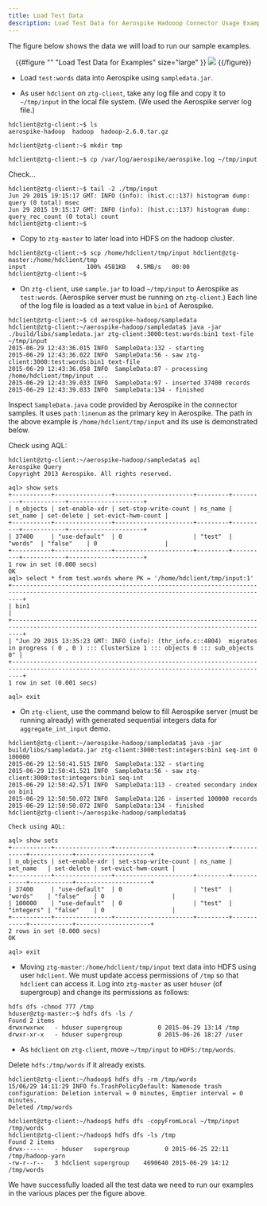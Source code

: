 ```yaml
---
title: Load Test Data
description: Load Test Data for Aerospike Hadooop Connector Usage Examples
---
```

The figure below shows the data we will load to run our sample examples.

<center>
{{#figure "" "Load Test Data for Examples" size="large" }}
<img src="/docs/connectors/assets/images/LoadTestData.png">
{{/figure}}
</center>

- Load `test:words` data into Aerospike using `sampledata.jar`.

- As user `hdclient` on `ztg-client`, take any log file and copy it to `~/tmp/input` in the local file system. (We used the Aerospike server log file.)

```asciidoc
hdclient@ztg-client:~$ ls
aerospike-hadoop  hadoop  hadoop-2.6.0.tar.gz

hdclient@ztg-client:~$ mkdir tmp

hdclient@ztg-client:~$ cp /var/log/aerospike/aerospike.log ~/tmp/input
```
Check...

```asciidoc
hdclient@ztg-client:~$ tail -2 ./tmp/input
Jun 29 2015 19:15:17 GMT: INFO (info): (hist.c::137) histogram dump: query (0 total) msec
Jun 29 2015 19:15:17 GMT: INFO (info): (hist.c::137) histogram dump: query_rec_count (0 total) count
hdclient@ztg-client:~$
```

- Copy to `ztg-master` to later load into HDFS on the hadoop cluster.

```asciidoc
hdclient@ztg-client:~$ scp /home/hdclient/tmp/input hdclient@ztg-master:/home/hdclient/tmp
input                 100% 4581KB   4.5MB/s   00:00    
hdclient@ztg-client:~$
```

- On `ztg-client`, use `sample.jar` to load `~/tmp/input` to Aerospike as `test:words`. 
(Aerospike server must be running on `ztg-client`.)  Each line of the log file is loaded as a text value in `bin1` of Aerospike. 

```asciidoc
hdclient@ztg-client:~$ cd aerospike-hadoop/sampledata
hdclient@ztg-client:~/aerospike-hadoop/sampledata$ java -jar ./build/libs/sampledata.jar ztg-client:3000:test:words:bin1 text-file ~/tmp/input
2015-06-29 12:43:36.015 INFO  SampleData:132 - starting
2015-06-29 12:43:36.022 INFO  SampleData:56 - saw ztg-client:3000:test:words:bin1 text-file
2015-06-29 12:43:36.058 INFO  SampleData:87 - processing /home/hdclient/tmp/input ...
2015-06-29 12:43:39.033 INFO  SampleData:97 - inserted 37400 records
2015-06-29 12:43:39.033 INFO  SampleData:134 - finished
```

Inspect `SampleData.java` code provided by Aerospike in the connector samples. It uses `path:linenum` as the primary key in Aerospike. 
The path in the above example is `/home/hdclient/tmp/input` and its use is demonstrated below.

Check using AQL:

```asciidoc
hdclient@ztg-client:~/aerospike-hadoop/sampledata$ aql
Aerospike Query
Copyright 2013 Aerospike. All rights reserved.

aql> show sets
+-----------+----------------+----------------------+---------+----------+------------+---------------------+
| n_objects | set-enable-xdr | set-stop-write-count | ns_name | set_name | set-delete | set-evict-hwm-count |
+-----------+----------------+----------------------+---------+----------+------------+---------------------+
| 37400     | "use-default"  | 0                    | "test"  | "words"  | "false"    | 0                   |
+-----------+----------------+----------------------+---------+----------+------------+---------------------+
1 row in set (0.000 secs)
OK
aql> select * from test.words where PK = '/home/hdclient/tmp/input:1'
+-----------------------------------------------------------------------------------------------------------------------------------------------+
| bin1                                                                                                                                          |
+-----------------------------------------------------------------------------------------------------------------------------------------------+
| "Jun 29 2015 13:35:23 GMT: INFO (info): (thr_info.c::4804)  migrates in progress ( 0 , 0 ) ::: ClusterSize 1 ::: objects 0 ::: sub_objects 0" |
+-----------------------------------------------------------------------------------------------------------------------------------------------+
1 row in set (0.001 secs)

aql> exit
```

- On `ztg-client`, use the command below to fill Aerospike server 
(must be running already) with generated sequential integers data for `aggregate_int_input` demo.

```asciidoc
hdclient@ztg-client:~/aerospike-hadoop/sampledata$ java -jar build/libs/sampledata.jar ztg-client:3000:test:integers:bin1 seq-int 0 100000
2015-06-29 12:50:41.515 INFO  SampleData:132 - starting
2015-06-29 12:50:41.521 INFO  SampleData:56 - saw ztg-client:3000:test:integers:bin1 seq-int
2015-06-29 12:50:42.571 INFO  SampleData:113 - created secondary index on bin1
2015-06-29 12:50:50.072 INFO  SampleData:126 - inserted 100000 records
2015-06-29 12:50:50.072 INFO  SampleData:134 - finished
hdclient@ztg-client:~/aerospike-hadoop/sampledata$

Check using AQL:

aql> show sets
+-----------+----------------+----------------------+---------+------------+------------+---------------------+
| n_objects | set-enable-xdr | set-stop-write-count | ns_name | set_name   | set-delete | set-evict-hwm-count |
+-----------+----------------+----------------------+---------+------------+------------+---------------------+
| 37400     | "use-default"  | 0                    | "test"  | "words"    | "false"    | 0                   |
| 100000    | "use-default"  | 0                    | "test"  | "integers" | "false"    | 0                   |
+-----------+----------------+----------------------+---------+------------+------------+---------------------+
2 rows in set (0.000 secs)
OK

aql> exit
```

- Moving `ztg-master:/home/hdclient/tmp/input` text data into HDFS using user `hdclient`.
We must update access permissions of `/tmp` so that `hdclient` can access it.
Log into `ztg-master` as user `hduser` (of supergroup) and change its permissions as follows:

```asciidoc
hdfs dfs -chmod 777 /tmp 
hduser@ztg-master:~$ hdfs dfs -ls /
Found 2 items
drwxrwxrwx   - hduser supergroup          0 2015-06-29 13:14 /tmp
drwxr-xr-x   - hduser supergroup          0 2015-06-26 18:27 /user
```

- As `hdclient` on `ztg-client`, move `~/tmp/input` to `HDFS:/tmp/words`.

Delete `hdfs:/tmp/words` if it already exists.

```asciidoc
hdclient@ztg-client:~/hadoop$ hdfs dfs -rm /tmp/words
15/06/29 14:11:29 INFO fs.TrashPolicyDefault: Namenode trash configuration: Deletion interval = 0 minutes, Emptier interval = 0 minutes.
Deleted /tmp/words

hdclient@ztg-client:~/hadoop$ hdfs dfs -copyFromLocal ~/tmp/input /tmp/words
hdclient@ztg-client:~/hadoop$ hdfs dfs -ls /tmp
Found 2 items
drwx------   - hduser   supergroup          0 2015-06-25 22:11 /tmp/hadoop-yarn
-rw-r--r--   3 hdclient supergroup    4690640 2015-06-29 14:12 /tmp/words
```

We have successfully loaded all the test data we need to run our examples in the various places per the figure above.


